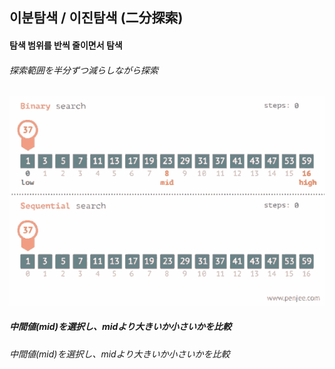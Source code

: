 <h2> 이분탐색 / 이진탐색 (二分探索)</h2>
<h4> 탐색 범위를 반씩 줄이면서 탐색</h4> 
<h6>探索範囲を半分ずつ減らしながら探索</h6>

<img src="https://github.com/kimTH65/cs/blob/main/gif/binary.gif">
<h5> 中間値(mid)を選択し、midより大きいか小さいかを比較 </h5> 
<h6>中間値(mid)を選択し、midより大きいか小さいかを比較</h6>
</h5> 
